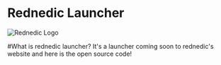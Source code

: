 # Rednedic Launcher
![Rednedic Logo](https://github.com/Rednedic/readme/blob/main/Rednedic_Logo.png)

#What is rednedic launcher?
It's a launcher coming soon to rednedic's website and here is the open source code!
